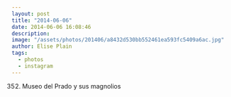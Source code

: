 ```yaml
---
layout: post
title: "2014-06-06"
date: 2014-06-06 16:08:46
description: 
image: "/assets/photos/201406/a8432d530bb552461ea593fc5409a6ac.jpg"
author: Elise Plain
tags: 
  - photos
  - instagram
---
```


352. Museo del Prado y sus magnolios
<p></p>
